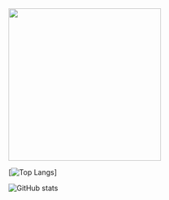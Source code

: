 

<img src="https://c.tenor.com/8wBCqZH60U8AAAAS/computer-cat.gif" width="300"/>

[![Top Langs](https://github-readme-stats.vercel.app/api/top-langs/?username=runtimeterrorist&layout=compact&theme=dark)]

![GitHub stats](https://github-readme-stats.vercel.app/api?username=runtimeterrorist&show_icons=true&theme=dark)

